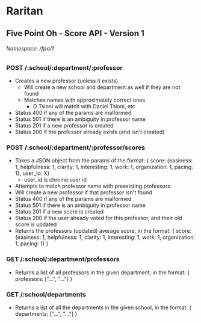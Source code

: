 # Raritan
## Five Point Oh - Score API - Version 1

###### Namespace: /fpo/1

### POST /:school/:department/:professor
* Creates a new professor (unless it exists)
  * Will create a new school and department as well if they are not found
  * Matches names with approximately correct ones
    * D Tsioni will match with Daniel Tsioni, etc
* Status 400 if any of the params are malformed
* Status 501 if there is an ambiguity in professor name
* Status 201 if a new professor is created
* Status 200 if the professor already exists (and isn't created)

### POST /:school/:department/:professor/scores
* Takes a JSON object from the params of the format:
    { score: {easiness: 1, helpfulness: 1, clarity: 1, interesting: 1, work: 1, organization: 1, pacing: 1}, user_id: X}
    * user_id is chrome user id
* Attempts to match professor name with preexisting professors
* Will create a new professor if that professor isn't found
* Status 400 if any of the params are malformed
* Status 501 if there is an ambiguity in professor name
* Status 201 if a new score is created
* Status 200 if the user already voted for this professor, and their old score is updated
* Returns the professors (updated) average score, in the format:
 { score: {easiness: 1, helpfulness: 1, clarity: 1, interesting: 1, work: 1, organization: 1, pacing: 1} }

### GET /:school/:department/professors
* Returns a list of all professors in the given department, in the format:
  { professors: ["...", "..."] }
  
### GET /:school/departments
* Returns a list of all the departments in the given school, in the format:
  { departments: ["...", "..."] }
